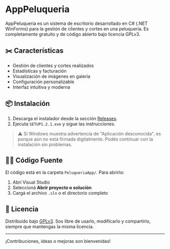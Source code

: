 # AppPeluqueria

AppPeluqueria es un sistema de escritorio desarrollado en C# (.NET WinForms) para la gestión de clientes y cortes en una peluquería. Es completamente gratuito y de código abierto bajo licencia GPLv3.

## ✂️ Características

- Gestión de clientes y cortes realizados
- Estadísticas y facturación
- Visualización de imágenes en galería
- Configuración personalizable
- Interfaz intuitiva y moderna

## 📦 Instalación

1. Descarga el instalador desde la sección [Releases](https://github.com/SantDV/PeluqueriaApp/releases/tag/peluquer%C3%ADa).
2. Ejecuta `SETUP1.2.1.exe` y sigue las instrucciones.

> ⚠️ Si Windows muestra advertencia de "Aplicación desconocida", es porque aún no está firmada digitalmente. Podés continuar con la instalación sin problemas.

## 🧑‍💻 Código Fuente

El código está en la carpeta `PeluqueriaApp/`. Para abrirlo:
1. Abrí Visual Studio
2. Seleccioná **Abrir proyecto o solución**
3. Cargá el archivo `.sln` o el directorio completo

## 🧾 Licencia

Distribuido bajo [GPLv3](./LICENSE). Sos libre de usarlo, modificarlo y compartirlo, siempre que mantengas la misma licencia.

---

¡Contribuciones, ideas o mejoras son bienvenidas!
